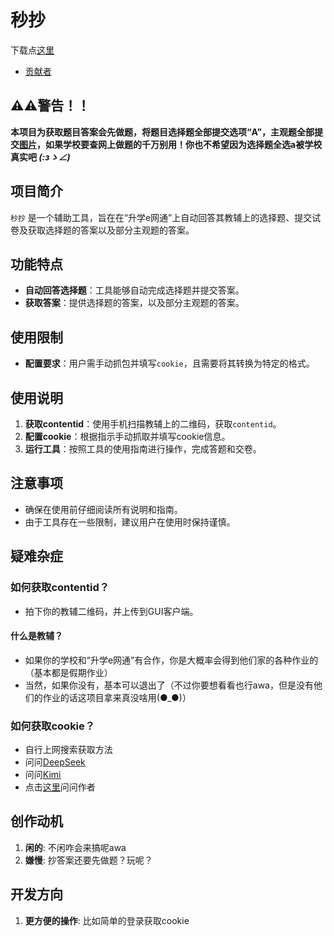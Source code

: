 # 秒抄
下载点[这里](https://github.com/qzgeek/ewt360/releases)

- [贡献者](https://github.com/qzgeek/ewt360/contributors)

## ⚠️⚠️警告！！
**本项目为获取题目答案会先做题，将题目选择题全部提交选项“A”，主观题全部提交[图片](http://file.ewt360.com/file/1918218053226168959)，如果学校要查网上做题的千万别用！你也不希望因为选择题全选a被学校真实吧
_(:зゝ∠)_**

## 项目简介
`秒抄` 是一个辅助工具，旨在在“升学e网通”上自动回答其教辅上的选择题、提交试卷及获取选择题的答案以及部分主观题的答案。

## 功能特点
- **自动回答选择题**：工具能够自动完成选择题并提交答案。
- **获取答案**：提供选择题的答案，以及部分主观题的答案。

## 使用限制
- **配置要求**：用户需手动抓包并填写`cookie`，且需要将其转换为特定的格式。

## 使用说明
1. **获取contentid**：使用手机扫描教辅上的二维码，获取`contentid`。
2. **配置cookie**：根据指示手动抓取并填写cookie信息。
3. **运行工具**：按照工具的使用指南进行操作，完成答题和交卷。

## 注意事项
- 确保在使用前仔细阅读所有说明和指南。
- 由于工具存在一些限制，建议用户在使用时保持谨慎。

## 疑难杂症
### 如何获取contentid？
- 拍下你的教辅二维码，并上传到GUI客户端。

#### 什么是教辅？
- 如果你的学校和“升学e网通”有合作，你是大概率会得到他们家的各种作业的（基本都是假期作业）
- 当然，如果你没有，基本可以退出了（不过你要想看看也行awa，但是没有他们的作业的话这项目拿来真没啥用(●_●)）

### 如何获取cookie？
- 自行上网搜索获取方法
- 问问[DeepSeek](https://www.deepseek.com)
- 问问[Kimi](https://kimi.moonshot.cn)
- 点击[这里](https://sparkbridge.cn/pa.png)问问作者

## 创作动机
1. **闲的**: 不闲咋会来搞呢awa
2. **嫌慢**: 抄答案还要先做题？玩呢？

## 开发方向
1. **更方便的操作**: 比如简单的登录获取cookie
